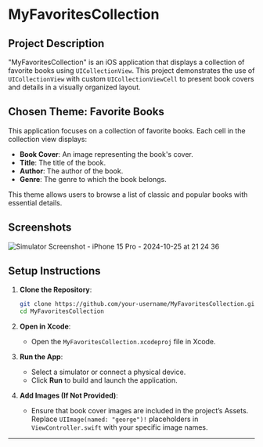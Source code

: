 

# MyFavoritesCollection

## Project Description
"MyFavoritesCollection" is an iOS application that displays a collection of favorite books using `UICollectionView`. This project demonstrates the use of `UICollectionView` with custom `UICollectionViewCell` to present book covers and details in a visually organized layout.

## Chosen Theme: Favorite Books
This application focuses on a collection of favorite books. Each cell in the collection view displays:
- **Book Cover**: An image representing the book's cover.
- **Title**: The title of the book.
- **Author**: The author of the book.
- **Genre**: The genre to which the book belongs.

This theme allows users to browse a list of classic and popular books with essential details.

## Screenshots


![Simulator Screenshot - iPhone 15 Pro - 2024-10-25 at 21 24 36](https://github.com/user-attachments/assets/fb145f0d-3624-4db1-9915-99fceda095c6)


## Setup Instructions
1. **Clone the Repository**:
   ```bash
   git clone https://github.com/your-username/MyFavoritesCollection.git
   cd MyFavoritesCollection
   ```

2. **Open in Xcode**:
   - Open the `MyFavoritesCollection.xcodeproj` file in Xcode.

3. **Run the App**:
   - Select a simulator or connect a physical device.
   - Click **Run** to build and launch the application.

4. **Add Images (If Not Provided)**:
   - Ensure that book cover images are included in the project’s Assets. Replace `UIImage(named: "george")!` placeholders in `ViewController.swift` with your specific image names.

---
